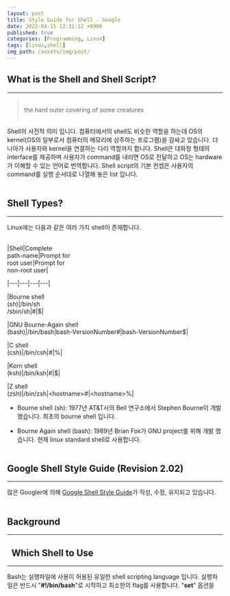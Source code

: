```yaml
---
layout: post
title: Style Guide for Shell - Google
date: 2022-04-15 12:31:12 +0900
published: true
categories: [Programming, Linux]
tags: [linux,shell]
img_path: /assets/img/post/
---
```


## What is the Shell and Shell Script?
***
 > <br>the hard outer covering of some creatures<br><br>

 Shell의 사전적 의미 입니다. 컴퓨터에서의 shell도 비슷한 역할을 하는데 OS의 kernel(OS의 일부로서 컴퓨터의 메모리에 상주하는 프로그램)을 감싸고 있습니다. 더 나아가 사용자와 kernel을 연결하는 다리 역할까지 합니다. Shell은 대화창 형태의 interface를 제공하며 사용자가 command를 내리면 OS로 전달하고 OS는 hardware가 이해할 수 있는 언어로 번역합니다. Shell script의 기본 컨셉은 사용자의 command를 실행 순서대로 나열해 놓은 list 입니다.
 <br><br>


## Shell Types?
***

 Linux에는 다음과 같은 여러 가지 shell이 존재합니다.
 <br><br>
 
|Shell|Complete<br>path-name|Prompt for<br>root user|Prompt for<br>non-root user|

|---|---|---|---|

|Bourne shell<br>\(sh\)|\/bin\/sh<br>\/sbin\/sh|#|$|

|GNU Bourne-Again shell<br>\(bash\)|\/bin\/bash|bash-VersionNumber#|bash-VersionNumber$|

|C shell<br>\(csh\)|\/bin\/csh|#|%|

|Korn shell<br>\(ksh\)|\/bin\/ksh|#|$|

|Z shell<br>\(zsh\)|\/bin\/zsh|\<hostname\>#|\<hostname\>%|
<br>


  * Bourne shell (sh): 1977년 AT&T사의 Bell 연구소에서 Stephen Bourne이 개발 했습니다. 최초의 bourne shell 입니다.
  
  * Bourne Again shell (bash): 1989년 Brian Fox가 GNU project를 위해 개발 했습니다. 현재 linux standard shell로 사용합니다.
  <br><br>


## Google Shell Style Guide (Revision 2.02)
***
 많은 Googler에 의해 [Google Shell Style Guide](https://google.github.io/styleguide/shellguide.html, "Google Shell Style Guide")가 작성, 수정, 유지되고 있습니다.
 <br><br>


## Background
***


## &nbsp;&nbsp;Which Shell to Use
***
 Bash는 실행파일에 사용이 허용된 유일한 shell scripting language 입니다. 실행파일은 반드시 "**#!/bin/bash**"로 시작하고 최소한의 flag를 사용합니다. "**set**" 옵션을 